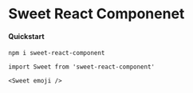 # Sweet React Componenet

#### Quickstart

```
npm i sweet-react-component
```

```
import Sweet from 'sweet-react-component'

<Sweet emoji />
```
